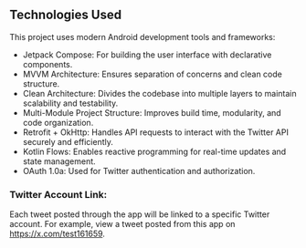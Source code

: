 ## Technologies Used
This project uses modern Android development tools and frameworks:

- Jetpack Compose: For building the user interface with declarative components.
- MVVM Architecture: Ensures separation of concerns and clean code structure.
- Clean Architecture: Divides the codebase into multiple layers to maintain scalability and testability.
- Multi-Module Project Structure: Improves build time, modularity, and code organization.
- Retrofit + OkHttp: Handles API requests to interact with the Twitter API securely and efficiently.
- Kotlin Flows: Enables reactive programming for real-time updates and state management.
- OAuth 1.0a: Used for Twitter authentication and authorization.
### Twitter Account Link: 
Each tweet posted through the app will be linked to a specific Twitter account. For example, view a tweet posted from this app on https://x.com/test161659.
